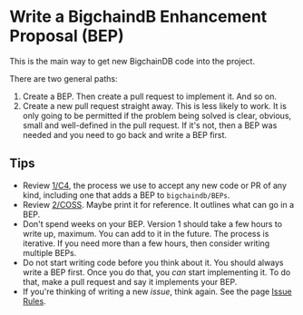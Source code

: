 # Write a BigchaindB Enhancement Proposal (BEP)

This is the main way to get new BigchainDB code into the project.

There are two general paths:

1. Create a BEP. Then create a pull request to implement it. And so on.
1. Create a new pull request straight away. This is less likely to work. It is only going to be permitted if the problem being solved is clear, obvious, small and well-defined in the pull request. If it's not, then a BEP was needed and you need to go back and write a BEP first.


## Tips

- Review [1/C4](https://github.com/bigchaindb/BEPs/tree/master/1), the process we use to accept any new code or PR of any kind, including one that adds a BEP to `bigchaindb/BEPs`.
- Review [2/COSS](https://github.com/bigchaindb/BEPs/tree/master/2). Maybe print it for reference. It outlines what can go in a BEP.
- Don't spend weeks on your BEP. Version 1 should take a few hours to write up, maximum. You can add to it in the future. The process is iterative. If you need more than a few hours, then consider writing multiple BEPs.
- Do not start writing code before you think about it. You should always write a BEP first. Once you do that, you _can_ start implementing it. To do that, make a pull request and say it implements your BEP.
- If you're thinking of writing a new _issue_, think again. See the page [Issue Rules](issue-rules.html).

